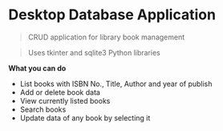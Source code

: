 # Desktop Database Application

> CRUD application for library book management

> Uses tkinter and sqlite3 Python libraries

**What you can do**

- List books with ISBN No., Title, Author and year of publish
- Add or delete book data
- View currently listed books
- Search books
- Update data of any book by selecting it
